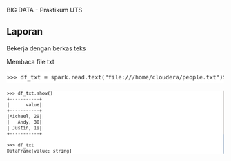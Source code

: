 BIG DATA - Praktikum UTS

## Laporan

Bekerja dengan berkas teks

Membaca file txt

![Screenshot](https://github.com/pranatad/spark-sql-big-data/blob/0d6e47692323aaca72d222641484a75b7388f6b1/00_images/07_impor_txt1.png)

![Screenshot](https://github.com/pranatad/spark-sql-big-data/blob/0d6e47692323aaca72d222641484a75b7388f6b1/00_images/07_impor_txt2.png)
